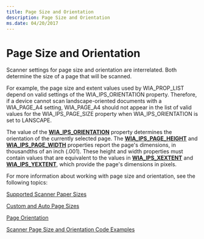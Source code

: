 ```yaml
---
title: Page Size and Orientation
description: Page Size and Orientation
ms.date: 04/20/2017
---
```


# Page Size and Orientation


Scanner settings for page size and orientation are interrelated. Both determine the size of a page that will be scanned.

For example, the page size and extent values used by WIA\_PROP\_LIST depend on valid settings of the WIA\_IPS\_ORIENTATION property. Therefore, if a device cannot scan landscape-oriented documents with a WIA\_PAGE\_A4 setting, WIA\_PAGE\_A4 should not appear in the list of valid values for the WIA\_IPS\_PAGE\_SIZE property when WIA\_IPS\_ORIENTATION is set to LANSCAPE.

The value of the [**WIA\_IPS\_ORIENTATION**](./wia-ips-orientation.md) property determines the orientation of the currently selected page. The [**WIA\_IPS\_PAGE\_HEIGHT**](./wia-ips-page-height.md) and [**WIA\_IPS\_PAGE\_WIDTH**](./wia-ips-page-width.md) properties report the page's dimensions, in thousandths of an inch (.001). These height and width properties must contain values that are equivalent to the values in [**WIA\_IPS\_XEXTENT**](./wia-ips-xextent.md) and [**WIA\_IPS\_YEXTENT**](./wia-ips-yextent.md), which provide the page's dimensions in pixels.

For more information about working with page size and orientation, see the following topics:

[Supported Scanner Paper Sizes](supported-scanner-paper-sizes.md)

[Custom and Auto Page Sizes](custom-and-auto-page-sizes.md)

[Page Orientation](page-orientation.md)

[Scanner Page Size and Orientation Code Examples](page-size-and-orientation-code-examples.md)

 

